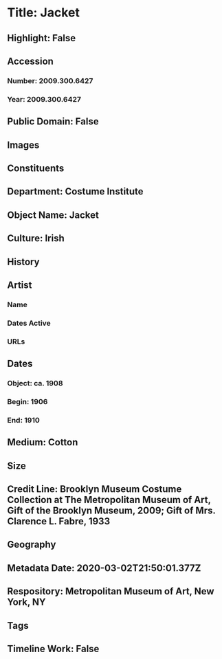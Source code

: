 # Title: Jacket
## Highlight: False
## Accession
### Number: 2009.300.6427
### Year: 2009.300.6427
## Public Domain: False
## Images
## Constituents
## Department: Costume Institute
## Object Name: Jacket
## Culture: Irish
## History
## Artist
### Name
### Dates Active
### URLs
## Dates
### Object: ca. 1908
### Begin: 1906
### End: 1910
## Medium: Cotton
## Size
## Credit Line: Brooklyn Museum Costume Collection at The Metropolitan Museum of Art, Gift of the Brooklyn Museum, 2009; Gift of Mrs. Clarence L. Fabre, 1933
## Geography
## Metadata Date: 2020-03-02T21:50:01.377Z
## Respository: Metropolitan Museum of Art, New York, NY
## Tags
## Timeline Work: False